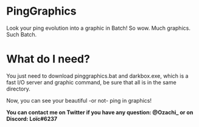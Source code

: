 # PingGraphics
Look your ping evolution into a graphic in Batch! So wow. Much graphics. Such Batch. 

# What do I need?
You just need to download pinggraphics.bat and darkbox.exe, which is a fast I/O server and graphic command, be sure that all is in the same directory.

Now, you can see your beautiful -or not- ping in graphics!

**You can contact me on Twitter if you have any question: @Ozachi_ or on Discord: Loïc#6237**
